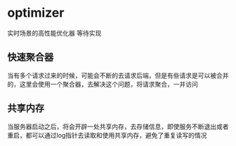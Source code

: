 # optimizer
实时场景的高性能优化器
等待实现

## 快速聚合器
当有多个请求过来的时候，可能会不断的去请求后端，但是有些请求是可以被合并的，这里会使用一个聚合器，去解决这个问题，将请求聚合，一并访问

## 共享内存
当服务器启动之后，将会开辟一处共享内存，去存储信息，即使服务不断退出或者重启，都可以通过log指针去读取和使用共享内存，避免了重复读写的情况
